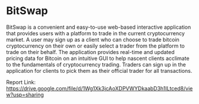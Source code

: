 # BitSwap

BitSwap is a convenient and easy-to-use web-based interactive application that provides users
with a platform to trade in the current cryptocurrency market. A user may sign up as a client who
can choose to trade bitcoin cryptocurrency on their own or easily select a trader from the
platform to trade on their behalf. The application provides real-time and updated pricing data for
Bitcoin on an intuitive GUI to help nascent clients acclimate to the fundamentals of
cryptocurrency trading. Traders can sign up in the application for clients to pick them as their
official trader for all transactions.


Report Link: https://drive.google.com/file/d/1Wg1Xk3jcAoXDPVWYDkaabD3h1ILtced8/view?usp=sharing

